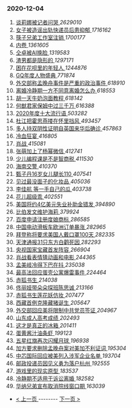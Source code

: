 ### 2020-12-04 
1. [ 谈莉娜被记者问哭 ](https://s.weibo.com/weibo?q=%23%E8%B0%88%E8%8E%89%E5%A8%9C%E8%A2%AB%E8%AE%B0%E8%80%85%E9%97%AE%E5%93%AD%23&Refer=top) *2629010*
1. [ 女子被造谣出轨快递员后患抑郁 ](https://s.weibo.com/weibo?q=%23%E5%A5%B3%E5%AD%90%E8%A2%AB%E9%80%A0%E8%B0%A3%E5%87%BA%E8%BD%A8%E5%BF%AB%E9%80%92%E5%91%98%E5%90%8E%E6%82%A3%E6%8A%91%E9%83%81%23&Refer=top) *1716162*
1. [ 筷子兄弟工作室注销 ](https://s.weibo.com/weibo?q=%E7%AD%B7%E5%AD%90%E5%85%84%E5%BC%9F%E5%B7%A5%E4%BD%9C%E5%AE%A4%E6%B3%A8%E9%94%80&Refer=top) *1700177*
1. [ 内卷 ](https://s.weibo.com/weibo?q=%E5%86%85%E5%8D%B7&Refer=top) *1361605*
1. [ 仝卓被AI换脸 ](https://s.weibo.com/weibo?q=%23%E4%BB%9D%E5%8D%93%E8%A2%ABAI%E6%8D%A2%E8%84%B8%23&Refer=top) *1319583*
1. [ 渣男都是隐形的 ](https://s.weibo.com/weibo?q=%23%E6%B8%A3%E7%94%B7%E9%83%BD%E6%98%AF%E9%9A%90%E5%BD%A2%E7%9A%84%23&topic_ad=1&Refer=top) *1297171*
1. [ 困在花呗里的年轻人 ](https://s.weibo.com/weibo?q=%23%E5%9B%B0%E5%9C%A8%E8%8A%B1%E5%91%97%E9%87%8C%E7%9A%84%E5%B9%B4%E8%BD%BB%E4%BA%BA%23&Refer=top) *1244876*
1. [ GQ年度人物盛典 ](https://s.weibo.com/weibo?q=GQ%E5%B9%B4%E5%BA%A6%E4%BA%BA%E7%89%A9%E7%9B%9B%E5%85%B8&Refer=top) *771874*
1. [ 外交部称孟晚舟事件是严重的政治事件 ](https://s.weibo.com/weibo?q=%23%E5%A4%96%E4%BA%A4%E9%83%A8%E7%A7%B0%E5%AD%9F%E6%99%9A%E8%88%9F%E4%BA%8B%E4%BB%B6%E6%98%AF%E4%B8%A5%E9%87%8D%E7%9A%84%E6%94%BF%E6%B2%BB%E4%BA%8B%E4%BB%B6%23&Refer=top) *618910*
1. [ 离婚冷静期一方不同意离婚怎么办 ](https://s.weibo.com/weibo?q=%23%E7%A6%BB%E5%A9%9A%E5%86%B7%E9%9D%99%E6%9C%9F%E4%B8%80%E6%96%B9%E4%B8%8D%E5%90%8C%E6%84%8F%E7%A6%BB%E5%A9%9A%E6%80%8E%E4%B9%88%E5%8A%9E%23&Refer=top) *618553*
1. [ 胡一天牛奶泡面教程 ](https://s.weibo.com/weibo?q=%23%E8%83%A1%E4%B8%80%E5%A4%A9%E7%89%9B%E5%A5%B6%E6%B3%A1%E9%9D%A2%E6%95%99%E7%A8%8B%23&Refer=top) *618142*
1. [ 何猷君家保姆中过三千万 ](https://s.weibo.com/weibo?q=%23%E4%BD%95%E7%8C%B7%E5%90%9B%E5%AE%B6%E4%BF%9D%E5%A7%86%E4%B8%AD%E8%BF%87%E4%B8%89%E5%8D%83%E4%B8%87%23&Refer=top) *616388*
1. [ 2020年度十大流行语 ](https://s.weibo.com/weibo?q=%232020%E5%B9%B4%E5%BA%A6%E5%8D%81%E5%A4%A7%E6%B5%81%E8%A1%8C%E8%AF%AD%23&Refer=top) *503282*
1. [ 杜江把霍思燕搂在怀里挡风 ](https://s.weibo.com/weibo?q=%23%E6%9D%9C%E6%B1%9F%E6%8A%8A%E9%9C%8D%E6%80%9D%E7%87%95%E6%90%82%E5%9C%A8%E6%80%80%E9%87%8C%E6%8C%A1%E9%A3%8E%23&Refer=top) *493457*
1. [ 多人持双阴性证明自英国来华后确诊 ](https://s.weibo.com/weibo?q=%23%E5%A4%9A%E4%BA%BA%E6%8C%81%E5%8F%8C%E9%98%B4%E6%80%A7%E8%AF%81%E6%98%8E%E8%87%AA%E8%8B%B1%E5%9B%BD%E6%9D%A5%E5%8D%8E%E5%90%8E%E7%A1%AE%E8%AF%8A%23&Refer=top) *457863*
1. [ 冷血狂宴 ](https://s.weibo.com/weibo?q=%E5%86%B7%E8%A1%80%E7%8B%82%E5%AE%B4&Refer=top) *416805*
1. [ 肖战 ](https://s.weibo.com/weibo?q=%E8%82%96%E6%88%98&Refer=top) *415081*
1. [ 张萌加上了杨幂微信 ](https://s.weibo.com/weibo?q=%23%E5%BC%A0%E8%90%8C%E5%8A%A0%E4%B8%8A%E4%BA%86%E6%9D%A8%E5%B9%82%E5%BE%AE%E4%BF%A1%23&Refer=top) *412741*
1. [ 少儿编程课是不是智商税 ](https://s.weibo.com/weibo?q=%23%E5%B0%91%E5%84%BF%E7%BC%96%E7%A8%8B%E8%AF%BE%E6%98%AF%E4%B8%8D%E6%98%AF%E6%99%BA%E5%95%86%E7%A8%8E%23&Refer=top) *411530*
1. [ 海南交警 ](https://s.weibo.com/weibo?q=%E6%B5%B7%E5%8D%97%E4%BA%A4%E8%AD%A6&Refer=top) *410370*
1. [ 甄子丹16岁女儿腿长110 ](https://s.weibo.com/weibo?q=%E7%94%84%E5%AD%90%E4%B8%B916%E5%B2%81%E5%A5%B3%E5%84%BF%E8%85%BF%E9%95%BF110&Refer=top) *407541*
1. [ 见过最没面子的化妆品 ](https://s.weibo.com/weibo?q=%23%E8%A7%81%E8%BF%87%E6%9C%80%E6%B2%A1%E9%9D%A2%E5%AD%90%E7%9A%84%E5%8C%96%E5%A6%86%E5%93%81%23&Refer=top) *405036*
1. [ 李佳航 等一手自己的瓜 ](https://s.weibo.com/weibo?q=%E6%9D%8E%E4%BD%B3%E8%88%AA%20%E7%AD%89%E4%B8%80%E6%89%8B%E8%87%AA%E5%B7%B1%E7%9A%84%E7%93%9C&Refer=top) *403738*
1. [ 花儿超级乖 ](https://s.weibo.com/weibo?q=%E8%8A%B1%E5%84%BF%E8%B6%85%E7%BA%A7%E4%B9%96&Refer=top) *402551*
1. [ 美国将约4亿美元失业补助金错发 ](https://s.weibo.com/weibo?q=%E7%BE%8E%E5%9B%BD%E5%B0%86%E7%BA%A64%E4%BA%BF%E7%BE%8E%E5%85%83%E5%A4%B1%E4%B8%9A%E8%A1%A5%E5%8A%A9%E9%87%91%E9%94%99%E5%8F%91&Refer=top) *394890*
1. [ 比伯发文维护海莉 ](https://s.weibo.com/weibo?q=%23%E6%AF%94%E4%BC%AF%E5%8F%91%E6%96%87%E7%BB%B4%E6%8A%A4%E6%B5%B7%E8%8E%89%23&Refer=top) *379924*
1. [ 百度申请注册度娘商标 ](https://s.weibo.com/weibo?q=%23%E7%99%BE%E5%BA%A6%E7%94%B3%E8%AF%B7%E6%B3%A8%E5%86%8C%E5%BA%A6%E5%A8%98%E5%95%86%E6%A0%87%23&Refer=top) *286585*
1. [ 中国电动滑板车欧洲订单暴涨 ](https://s.weibo.com/weibo?q=%E4%B8%AD%E5%9B%BD%E7%94%B5%E5%8A%A8%E6%BB%91%E6%9D%BF%E8%BD%A6%E6%AC%A7%E6%B4%B2%E8%AE%A2%E5%8D%95%E6%9A%B4%E6%B6%A8&Refer=top) *282965*
1. [ 拜登称将要求美国人戴口罩100天 ](https://s.weibo.com/weibo?q=%23%E6%8B%9C%E7%99%BB%E7%A7%B0%E5%B0%86%E8%A6%81%E6%B1%82%E7%BE%8E%E5%9B%BD%E4%BA%BA%E6%88%B4%E5%8F%A3%E7%BD%A9100%E5%A4%A9%23&Refer=top) *282335*
1. [ 天津通报31只东方白鹳死因 ](https://s.weibo.com/weibo?q=%E5%A4%A9%E6%B4%A5%E9%80%9A%E6%8A%A531%E5%8F%AA%E4%B8%9C%E6%96%B9%E7%99%BD%E9%B9%B3%E6%AD%BB%E5%9B%A0&Refer=top) *282293*
1. [ 央视国家宝藏首发阵容 ](https://s.weibo.com/weibo?q=%23%E5%A4%AE%E8%A7%86%E5%9B%BD%E5%AE%B6%E5%AE%9D%E8%97%8F%E9%A6%96%E5%8F%91%E9%98%B5%E5%AE%B9%23&Refer=top) *266904*
1. [ 肖战看表情猜动画和电影 ](https://s.weibo.com/weibo?q=%E8%82%96%E6%88%98%E7%9C%8B%E8%A1%A8%E6%83%85%E7%8C%9C%E5%8A%A8%E7%94%BB%E5%92%8C%E7%94%B5%E5%BD%B1&Refer=top) *244365*
1. [ 孟美岐冷得下巴在抖 ](https://s.weibo.com/weibo?q=%23%E5%AD%9F%E7%BE%8E%E5%B2%90%E5%86%B7%E5%BE%97%E4%B8%8B%E5%B7%B4%E5%9C%A8%E6%8A%96%23&Refer=top) *235038*
1. [ 最高法回应蛋壳公寓爆雷事件 ](https://s.weibo.com/weibo?q=%23%E6%9C%80%E9%AB%98%E6%B3%95%E5%9B%9E%E5%BA%94%E8%9B%8B%E5%A3%B3%E5%85%AC%E5%AF%93%E7%88%86%E9%9B%B7%E4%BA%8B%E4%BB%B6%23&Refer=top) *224464*
1. [ 赤狐书生 ](https://s.weibo.com/weibo?q=%E8%B5%A4%E7%8B%90%E4%B9%A6%E7%94%9F&Refer=top) *214038*
1. [ 佟丽娅带朵朵探班陈思诚 ](https://s.weibo.com/weibo?q=%23%E4%BD%9F%E4%B8%BD%E5%A8%85%E5%B8%A6%E6%9C%B5%E6%9C%B5%E6%8E%A2%E7%8F%AD%E9%99%88%E6%80%9D%E8%AF%9A%23&Refer=top) *213166*
1. [ 赤狐书生莲花妖仿妆 ](https://s.weibo.com/weibo?q=%E8%B5%A4%E7%8B%90%E4%B9%A6%E7%94%9F%E8%8E%B2%E8%8A%B1%E5%A6%96%E4%BB%BF%E5%A6%86&Refer=top) *207477*
1. [ 西藏首例克隆藏猪诞生 ](https://s.weibo.com/weibo?q=%23%E8%A5%BF%E8%97%8F%E9%A6%96%E4%BE%8B%E5%85%8B%E9%9A%86%E8%97%8F%E7%8C%AA%E8%AF%9E%E7%94%9F%23&Refer=top) *205647*
1. [ 外交部回应美将限制中共党员签证 ](https://s.weibo.com/weibo?q=%23%E5%A4%96%E4%BA%A4%E9%83%A8%E5%9B%9E%E5%BA%94%E7%BE%8E%E5%B0%86%E9%99%90%E5%88%B6%E4%B8%AD%E5%85%B1%E5%85%9A%E5%91%98%E7%AD%BE%E8%AF%81%23&Refer=top) *204967*
1. [ 山东成人高考成绩 ](https://s.weibo.com/weibo?q=%E5%B1%B1%E4%B8%9C%E6%88%90%E4%BA%BA%E9%AB%98%E8%80%83%E6%88%90%E7%BB%A9&Refer=top) *202493*
1. [ 这才是真正的冰箱 ](https://s.weibo.com/weibo?q=%23%E8%BF%99%E6%89%8D%E6%98%AF%E7%9C%9F%E6%AD%A3%E7%9A%84%E5%86%B0%E7%AE%B1%23&Refer=top) *201411*
1. [ 蛋黄酱汁油条虾 ](https://s.weibo.com/weibo?q=%23%E8%9B%8B%E9%BB%84%E9%85%B1%E6%B1%81%E6%B2%B9%E6%9D%A1%E8%99%BE%23&Refer=top) *199123*
1. [ 五星红旗再次闪耀月球 ](https://s.weibo.com/weibo?q=%23%E4%BA%94%E6%98%9F%E7%BA%A2%E6%97%97%E5%86%8D%E6%AC%A1%E9%97%AA%E8%80%80%E6%9C%88%E7%90%83%23&Refer=top) *196938*
1. [ 加方要求删除孟晚舟案对美加不利证词 ](https://s.weibo.com/weibo?q=%23%E5%8A%A0%E6%96%B9%E8%A6%81%E6%B1%82%E5%88%A0%E9%99%A4%E5%AD%9F%E6%99%9A%E8%88%9F%E6%A1%88%E5%AF%B9%E7%BE%8E%E5%8A%A0%E4%B8%8D%E5%88%A9%E8%AF%81%E8%AF%8D%23&Refer=top) *195304*
1. [ 中芯国际回应被美列入涉军企业名单 ](https://s.weibo.com/weibo?q=%23%E4%B8%AD%E8%8A%AF%E5%9B%BD%E9%99%85%E5%9B%9E%E5%BA%94%E8%A2%AB%E7%BE%8E%E5%88%97%E5%85%A5%E6%B6%89%E5%86%9B%E4%BC%81%E4%B8%9A%E5%90%8D%E5%8D%95%23&Refer=top) *193704*
1. [ 邮政投递员因见义勇为落户杭州 ](https://s.weibo.com/weibo?q=%23%E9%82%AE%E6%94%BF%E6%8A%95%E9%80%92%E5%91%98%E5%9B%A0%E8%A7%81%E4%B9%89%E5%8B%87%E4%B8%BA%E8%90%BD%E6%88%B7%E6%9D%AD%E5%B7%9E%23&Refer=top) *192555*
1. [ 游戏里的现实原型 ](https://s.weibo.com/weibo?q=%23%E6%B8%B8%E6%88%8F%E9%87%8C%E7%9A%84%E7%8E%B0%E5%AE%9E%E5%8E%9F%E5%9E%8B%23&Refer=top) *183537*
1. [ 冷静期不适用于诉讼离婚 ](https://s.weibo.com/weibo?q=%23%E5%86%B7%E9%9D%99%E6%9C%9F%E4%B8%8D%E9%80%82%E7%94%A8%E4%BA%8E%E8%AF%89%E8%AE%BC%E7%A6%BB%E5%A9%9A%23&Refer=top) *182582*
1. [ 华纳兄弟宣布取消院线窗口期 ](https://s.weibo.com/weibo?q=%23%E5%8D%8E%E7%BA%B3%E5%85%84%E5%BC%9F%E5%AE%A3%E5%B8%83%E5%8F%96%E6%B6%88%E9%99%A2%E7%BA%BF%E7%AA%97%E5%8F%A3%E6%9C%9F%23&Refer=top) *163039* 

- [ < 上一页 ](https://github.com/able8/weibo-hot-record/blob/master/2020-12-03.md) -------- [ 下一页 > ](https://github.com/able8/weibo-hot-record/blob/master/2020-12-05.md)